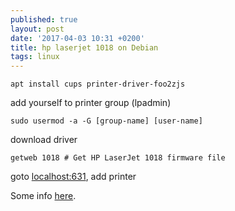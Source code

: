 ```yaml
---
published: true
layout: post
date: '2017-04-03 10:31 +0200'
title: hp laserjet 1018 on Debian
tags: linux
---
```

    apt install cups printer-driver-foo2zjs
    
add yourself to printer group (lpadmin)

    sudo usermod -a -G [group-name] [user-name]
    
download driver

    getweb 1018	# Get HP LaserJet 1018 firmware file
    
goto [localhost:631](http://localhost:631/), add printer

Some info [here](https://wiki.debian.org/SystemPrinting).
